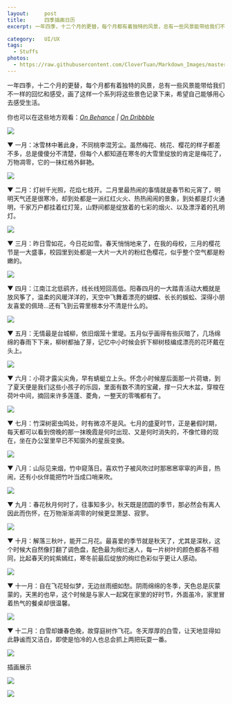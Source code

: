 ```yaml
---
layout:     post
title:      四季插画日历
excerpt: 一年四季，十二个月的更替，每个月都有着独特的风景，总有一些风景能带给我们不一样的回忆和感受，画了这样一个系列将这些景色记录下来，希望自己能够用心去感受生活...

category:	UI/UX
tags:
  - Stuffs
photos: 
  - https://raw.githubusercontent.com/CloverTuan/Markdown_Images/master/chinese-calendar/cover-small.png
---
```

一年四季，十二个月的更替，每个月都有着独特的风景，总有一些风景能带给我们不一样的回忆和感受，画了这样一个系列将这些景色记录下来，希望自己能够用心去感受生活。

你也可以在这些地方观看：*[On Behance](https://www.behance.net/gallery/70402213/Chinese-Calendar) | [On Dribbble](https://dribbble.com/clovertuan/projects/747792-Calendar)*

![](https://raw.githubusercontent.com/CloverTuan/Markdown_Images/master/chinese-calendar/cover.png)

▼ 一月：冰雪林中著此身，不同桃李混芳尘。虽然梅花、桃花、樱花的样子都差不多，总是傻傻分不清楚，但每个人都知道在寒冬的大雪里绽放的肯定是梅花了，万物凋零，它的一抹红格外鲜艳。

![](https://raw.githubusercontent.com/CloverTuan/Markdown_Images/master/chinese-calendar/Jan.png)

▼ 二月：灯树千光照，花焰七枝开。二月里最热闹的事情就是春节和元宵了，明明天气还是很寒冷，却到处都是一派红红火火、热热闹闹的景象，到处都是灯火通明，千家万户都挂着红灯笼，山野间都是绽放着的七彩的烟火、以及漂浮着的孔明灯。

![](https://raw.githubusercontent.com/CloverTuan/Markdown_Images/master/chinese-calendar/Feb.png)

▼ 三月：昨日雪如花，今日花如雪。春天悄悄地来了，在我的母校，三月的樱花节是一大盛事，校园里到处都是一大片一大片的粉红色樱花，似乎整个空气都是粉嫩的。

![](https://raw.githubusercontent.com/CloverTuan/Markdown_Images/master/chinese-calendar/Mar.png)

▼ 四月：江南江北低鹞齐，线长线短回高低。阳春四月的一大踏青活动大概就是放风筝了，温柔的风暖洋洋的，天空中飞舞着漂亮的蝴蝶、长长的蜈蚣、深得小朋友喜爱的佩琦...还有飞到云霄里根本分不清是什么的。

![](https://raw.githubusercontent.com/CloverTuan/Markdown_Images/master/chinese-calendar/Apr.png)

▼ 五月：无情最是台城柳，依旧烟笼十里堤。五月似乎画得有些灰暗了，几场绵绵的春雨下下来，柳树都抽了芽，记忆中小时候会折下柳树枝编成漂亮的花环戴在头上。

![](https://raw.githubusercontent.com/CloverTuan/Markdown_Images/master/chinese-calendar/May.png)

▼ 六月：小荷才露尖尖角，早有蜻蜓立上头。怀念小时候屋后面那一片荷塘，到了夏天便是我们这些小孩子的乐园，里面有数不清的宝藏，撑一只大木盆，穿梭在荷叶中间，摘回来许多莲蓬、菱角，一整天的零嘴都有了。

![](https://raw.githubusercontent.com/CloverTuan/Markdown_Images/master/chinese-calendar/June.png)

▼ 七月：竹深树密虫鸣处，时有微凉不是风。七月的盛夏时节，正是暑假时期，每天都可以看到傍晚的那一抹晚霞是何时出现、又是何时消失的，不像忙碌的现在，坐在办公室里早已不知窗外的星辰变换。

![](https://raw.githubusercontent.com/CloverTuan/Markdown_Images/master/chinese-calendar/July.png)

▼ 八月：山际见来烟，竹中窥落日。喜欢竹子被风吹过时那窸窸窣窣的声音，热闹，还有小伙伴能把竹叶当成口哨来吹。

![](https://raw.githubusercontent.com/CloverTuan/Markdown_Images/master/chinese-calendar/August.png)

▼ 九月：春花秋月何时了，往事知多少。秋天既是团圆的季节，那必然会有离人因此而伤怀，在万物渐渐凋零的时候更显萧瑟、寂寥。

![](https://raw.githubusercontent.com/CloverTuan/Markdown_Images/master/chinese-calendar/Sep.png)

▼ 十月：解落三秋叶，能开二月花。最喜爱的季节就是秋天了，尤其是深秋，这个时候大自然像打翻了调色盘，配色最为绚烂迷人，每一片树叶的颜色都各不相同，比起春天的姹紫嫣红，寒冬前最后绽放的绚烂色彩似乎更让人感动。

![](https://raw.githubusercontent.com/CloverTuan/Markdown_Images/master/chinese-calendar/Oct.png)

▼ 十一月：自在飞花轻似梦，无边丝雨细如愁。阴雨绵绵的冬季，天色总是灰蒙蒙的，天黑的也早，这个时候是与家人一起窝在家里的好时节，外面虽冷，家里冒着热气的餐桌却很温馨。

![](https://raw.githubusercontent.com/CloverTuan/Markdown_Images/master/chinese-calendar/Nov.png)

▼ 十二月：白雪却嫌春色晚，故穿庭树作飞花。冬天厚厚的白雪，让天地显得如此静谧而又洁白，即使是怕冷的人也总会抓上两把玩耍一番。

![](https://raw.githubusercontent.com/CloverTuan/Markdown_Images/master/chinese-calendar/Dec.png)

插画展示

![](https://raw.githubusercontent.com/CloverTuan/Markdown_Images/master/chinese-calendar/Calendar3.png)

![](https://raw.githubusercontent.com/CloverTuan/Markdown_Images/master/chinese-calendar/Calendar4.png)

